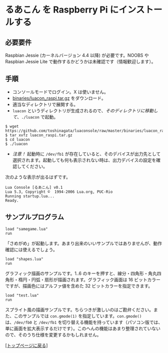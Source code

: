 # るあこん を Raspberry Pi にインストールする

## 必要要件

Raspbian Jessie (カーネルバージョン 4.4 以降) が必要です。NOOBS や Raspbian Jessie Lite で動作するかどうかは未確認です（情報歓迎します）。

## 手順

* コンソールモードでログイン。X は使いません。
* [binaries/luacon_raspi.tar.gz](../binaries/luacon_raspi.tar.gz) をダウンロード。
* 適当なディレクトリで展開する。
* `luacon` というディレクトリが生成されるので、*そのディレクトリに移動して*、`./luacon` で起動。

```
$ wget https://github.com/toshinagata/luaconsole/raw/master/binaries/luacon_raspi.tar.gz
$ tar xvfz luacon_raspi.tar.gz
$ cd luacon
$ ./luacon
```

* *注意！* 起動時に `/dev/fb1` が存在していると、そのデバイスが出力先として選択されます。起動しても何も表示されない時は、出力デバイスの設定を確認してください。

次のような表示が出るはずです。

    Lua Console [るあこん] v0.1
    Lua 5.3, Copyright ©  1994-2006 Lua.org, PUC-Rio
    Running startup.lua...
    Ready.

## サンプルプログラム

    load "samegame.lua"
    run

「さめがめ」が起動します。あまり出来のいいサンプルではありませんが、動作確認には使えるでしょう。

    load "shapes.lua"
    run

グラフィック描画のサンプルです。1..6 のキーを押すと、線分・四角形・角丸四角形・楕円・円弧・扇形が描画されます。グラフィック画面は 16 ビットカラーですが、描画色にはアルファ値を含めた 32 ビットカラーを指定できます。

    load "test.lua"
    run

スプライト風の描画サンプルです。ちらつきが激しいのはご勘弁ください。また、このサンプルでは `con.gmode(1)` を指定しています。`con.gmode()` は、`/dev/fb0` と `/dev/fb1` を切り替える機能を持っています（パソコン版では、単に画面を拡大表示するだけです）。このへんの機能はあまり整理されていないので、そのうち仕様を変更するかもしれません。

[\[トップページに戻る\]](../README.md)
